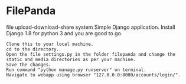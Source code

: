 # FilePanda
file upload-download-share system
Simple Django application. Install Django 1.8 for python 3 and you are good to go.

    Clone this to your local machine.
    cd to the directory.
    Open the file settings.py in the folder filepanda and change the static and media directories as per your machine.
    Save the changes.
    Run command "python manage.py runserver" on terminal.
    Navigate to webapp using browser "127.0.0.0:8000/accounts/login/".
